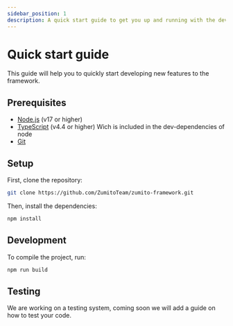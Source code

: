 ```yaml
---
sidebar_position: 1
description: A quick start guide to get you up and running with the development of the framework.
---
```


# Quick start guide

This guide will help you to quickly start developing new features to the framework.

## Prerequisites

- [Node.js](https://nodejs.org/en/) (v17 or higher)
- [TypeScript](https://www.typescriptlang.org/) (v4.4 or higher) Wich is included in the dev-dependencies of node
- [Git](https://git-scm.com/)

## Setup

First, clone the repository:

```bash
git clone https://github.com/ZumitoTeam/zumito-framework.git
```

Then, install the dependencies:

```bash
npm install
```

## Development

To compile the project, run:

```bash
npm run build
```

## Testing

We are working on a testing system, coming soon we will add a guide on how to test your code.
